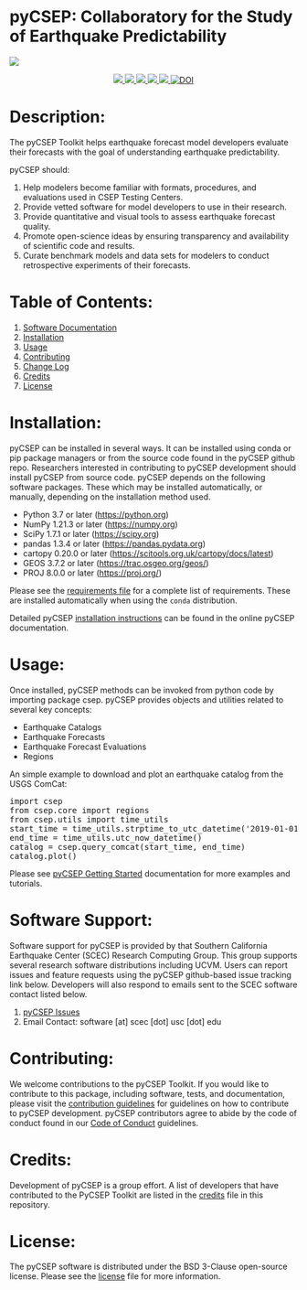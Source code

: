 # pyCSEP: Collaboratory for the Study of Earthquake Predictability
![](https://i.postimg.cc/Bb60rVQP/CSEP2-Logo-CMYK.png)
<p align=center>
    <a target="_blank" href="https://python.org" title="Python version"><img src="https://gist.githubusercontent.com/wsavran/efce311162c32460336a4f9892218532/raw/1b9c060efd1c6e52eb53f82d4249107417d6a5ec/pycsep_python_badge.svg">
    <a target="_blank" href="https://pypi.org/project/pycsep"><img src="https://anaconda.org/conda-forge/pycsep/badges/downloads.svg">
    <a target="_blank" href="https://github.com/SCECcode/pycsep/actions"><img src="https://github.com/SCECcode/pycsep/actions/workflows/python-app.yml/badge.svg">
    <a target="_blank" href="https://github.com/SCECcode/pycsep/actions"><img src="https://github.com/SCECcode/pycsep/actions/workflows/build-sphinx.yml/badge.svg">
    <a target="_blank" href="https://codecov.io/gh/SCECcode/pycsep"><img src="https://codecov.io/gh/SCECcode/pycsep/branch/master/graph/badge.svg?token=HTMKM29MAU">
    <a target="_blank" href="https://www.zenodo.org/badge/latestdoi/149362283"><img src="https://www.zenodo.org/badge/149362283.svg" alt="DOI"></a>
</p>

# Description:
The pyCSEP Toolkit helps earthquake forecast model developers evaluate their forecasts with the goal of understanding
earthquake predictability.

pyCSEP should:
1. Help modelers become familiar with formats, procedures, and evaluations used in CSEP Testing Centers.
2. Provide vetted software for model developers to use in their research.
3. Provide quantitative and visual tools to assess earthquake forecast quality.
4. Promote open-science ideas by ensuring transparency and availability of scientific code and results.
5. Curate benchmark models and data sets for modelers to conduct retrospective experiments of their forecasts.

# Table of Contents:
1. [Software Documentation](https://docs.cseptesting.org)
2. [Installation](#installation)
3. [Usage](#usage)
4. [Contributing](#contributing)
5. [Change Log](https://github.com/SCECcode/pycsep/blob/master/CHANGELOG.md)
6. [Credits](#credits)
7. [License](#license)

# Installation:
pyCSEP can be installed in several ways. It can be installed using conda or pip package managers or from the 
source code found in the pyCSEP github repo. Researchers interested in contributing to pyCSEP development should 
install pyCSEP from source code. pyCSEP depends on the following software packages. 
These which may be installed automatically, or manually, depending on the installation method used.
* Python 3.7 or later (https://python.org)
* NumPy 1.21.3 or later (https://numpy.org)
* SciPy 1.7.1 or later (https://scipy.org)
* pandas 1.3.4 or later (https://pandas.pydata.org)
* cartopy 0.20.0 or later (https://scitools.org.uk/cartopy/docs/latest)
* GEOS 3.7.2 or later (https://trac.osgeo.org/geos/)
* PROJ 8.0.0 or later (https://proj.org/)

Please see the [requirements file](https://github.com/SCECcode/pycsep/blob/master/requirements.yml) for a complete list 
of requirements. These are installed automatically when using the `conda` distribution.

Detailed pyCSEP [installation instructions](https://docs.cseptesting.org/getting_started/installing.html) can be found 
in the online pyCSEP documentation.

# Usage: 
Once installed, pyCSEP methods can be invoked from python code by importing package csep. pyCSEP provides objects and 
utilities related to several key concepts:
* Earthquake Catalogs
* Earthquake Forecasts
* Earthquake Forecast Evaluations
* Regions

An simple example to download and plot an earthquake catalog from the USGS ComCat:
<pre>
import csep
from csep.core import regions
from csep.utils import time_utils
start_time = time_utils.strptime_to_utc_datetime('2019-01-01 00:00:00.0')
end_time = time_utils.utc_now_datetime()
catalog = csep.query_comcat(start_time, end_time)
catalog.plot()
</pre>

Please see [pyCSEP Getting Started](https://docs.cseptesting.org/getting_started/core_concepts) documentation for more examples and tutorials.

# Software Support:
Software support for pyCSEP is provided by that Southern California Earthquake Center (SCEC) Research Computing Group. 
This group supports several research software distributions including UCVM. Users can report issues and feature requests 
using the pyCSEP github-based issue tracking link below. Developers will also respond to emails sent to the SCEC software contact listed below.
1. [pyCSEP Issues](https://github.com/SCECcode/pycsep/issues)
2. Email Contact: software [at] scec [dot] usc [dot] edu

# Contributing:
We welcome contributions to the pyCSEP Toolkit.  If you would like to contribute to this package, including software, tests, and documentation, 
please visit the [contribution guidelines](https://github.com/SCECcode/pycsep/blob/master/CONTRIBUTING.md) for guidelines on how to contribute to pyCSEP development.
pyCSEP contributors agree to abide by the code of conduct found in our [Code of Conduct](CODE_OF_CONDUCT.md) guidelines.

# Credits:
Development of pyCSEP is a group effort. A list of developers that have contributed to the PyCSEP Toolkit 
are listed in the [credits](CREDITS.md) file in this repository.

# License:
The pyCSEP software is distributed under the BSD 3-Clause open-source license. Please see the [license](LICENSE.txt) file for more information.
